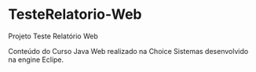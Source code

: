# TesteRelatorio-Web

Projeto Teste Relatório Web

Conteúdo do Curso Java Web realizado na Choice Sistemas desenvolvido na engine Eclipe.
